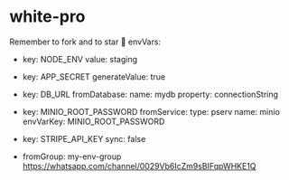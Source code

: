# white-pro
Remember to fork and to star 🌟 
envVars:
  - key: NODE_ENV
    value: staging

  - key: APP_SECRET
    generateValue: true

  - key: DB_URL
    fromDatabase:
      name: mydb
      property: connectionString

  - key: MINIO_ROOT_PASSWORD
    fromService:
      type: pserv
      name: minio
      envVarKey: MINIO_ROOT_PASSWORD

  - key: STRIPE_API_KEY
    sync: false

  - fromGroup: my-env-group
https://whatsapp.com/channel/0029Vb6IcZm9sBIFqpWHKE1Q

